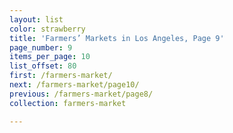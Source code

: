 ```yaml
---
layout: list
color: strawberry
title: 'Farmers’ Markets in Los Angeles, Page 9'
page_number: 9
items_per_page: 10
list_offset: 80
first: /farmers-market/
next: /farmers-market/page10/
previous: /farmers-market/page8/
collection: farmers-market

---
```

